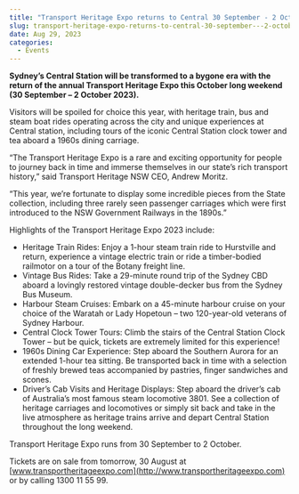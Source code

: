 ```yaml
---
title: "Transport Heritage Expo returns to Central 30 September - 2 October"
slug: transport-heritage-expo-returns-to-central-30-september---2-october
date: Aug 29, 2023
categories:
  - Events
---
```



**Sydney’s Central Station will be transformed to a bygone era with the return of the annual Transport Heritage Expo this October long weekend (30 September – 2 October 2023).**

Visitors will be spoiled for choice this year, with heritage train, bus and steam boat rides operating across the city and unique experiences at Central station, including tours of the iconic Central Station clock tower and tea aboard a 1960s dining carriage.

“The Transport Heritage Expo is a rare and exciting opportunity for people to journey back in time and immerse themselves in our state’s rich transport history,” said Transport Heritage NSW CEO, Andrew Moritz.

“This year, we’re fortunate to display some incredible pieces from the State collection, including three rarely seen passenger carriages which were first introduced to the NSW Government Railways in the 1890s.”

Highlights of the Transport Heritage Expo 2023 include:

* Heritage Train Rides: Enjoy a 1-hour steam train ride to Hurstville and return, experience a vintage electric train or ride a timber-bodied railmotor on a tour of the Botany freight line.
* Vintage Bus Rides: Take a 29-minute round trip of the Sydney CBD aboard a lovingly restored vintage double-decker bus from the Sydney Bus Museum.
* Harbour Steam Cruises: Embark on a 45-minute harbour cruise on your choice of the Waratah or Lady Hopetoun – two 120-year-old veterans of Sydney Harbour.
* Central Clock Tower Tours: Climb the stairs of the Central Station Clock Tower – but be quick, tickets are extremely limited for this experience!
* 1960s Dining Car Experience: Step aboard the Southern Aurora for an extended 1-hour tea sitting. Be transported back in time with a selection of freshly brewed teas accompanied by pastries, finger sandwiches and scones.
* Driver’s Cab Visits and Heritage Displays: Step aboard the driver’s cab of Australia’s most famous steam locomotive 3801. See a collection of heritage carriages and locomotives or simply sit back and take in the live atmosphere as heritage trains arrive and depart Central Station throughout the long weekend.

Transport Heritage Expo runs from 30 September to 2 October.

Tickets are on sale from tomorrow, 30 August at [www.transportheritageexpo.com](http://www.transportheritageexpo.com) or by calling 1300 11 55 99.
